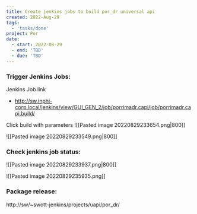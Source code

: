 ```yaml
---
title: Create jenkins jobs to build por_dr universal api
created: 2022-Aug-29
tags:
  - 'tasks/done'
project: Por
date:
  - start: 2022-08-29
  - end: 'TBD'
  - due: 'TBD'
---
```


### Trigger Jenkins Jobs:

Jenkins Job link
- http://sw.inphi-corp.local/jenkins/view/GUI_GEN_2/job/porrimadr.capi/job/porrimadr.capi.build/

Click build with parameters
![[Pasted image 20220829233654.png|800]]

![[Pasted image 20220829233549.png|800]]

### Check jenkins job status:

![[Pasted image 20220829233937.png|800]]

![[Pasted image 20220829235935.png]]


### Package release:

http://sw/~swott-jenkins/projects/uapi/por_dr/
